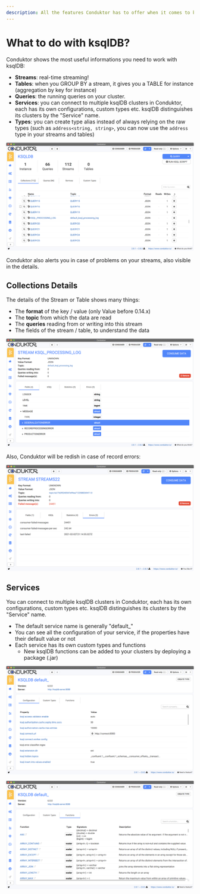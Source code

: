 ```yaml
---
description: All the features Conduktor has to offer when it comes to ksqlDB!
---
```


# What to do with ksqlDB?

Conduktor shows the most useful informations you need to work with ksqlDB:

* **Streams**: real-time streaming!
* **Tables**: when you GROUP BY a stream, it gives you a TABLE for instance \(aggregation by key for instance\)
* **Queries**: the running queries on your cluster. 
* **Services**: you can connect to multiple ksqlDB clusters in Conduktor, each has its own configurations, custom types etc. ksqlDB distinguishes its clusters by the "Service" name.
* **Types**: you can create type alias instead of always relying on the raw types \(such as `address<string, string>`, you can now use the `address` type in your streams and tables\)

![](../../.gitbook/assets/screenshot-2021-02-02-at-22.18.12.png)

Conduktor also alerts you in case of problems on your streams, also visible in the details.

## Collections Details

The details of the Stream or Table shows many things:

* The **format** of the key / value \(only Value before 0.14.x\)
* The **topic** from which the data are read
* The **queries** reading from or writing into this stream
* The fields of the stream / table, to understand the data

![](../../.gitbook/assets/screenshot-2021-02-02-at-22.17.39.png)

Also, Conduktor will be redish in case of record errors:

![](../../.gitbook/assets/screenshot-2021-02-02-at-22.16.11.png)

## Services

You can connect to multiple ksqlDB clusters in Conduktor, each has its own configurations, custom types etc. ksqlDB distinguishes its clusters by the "Service" name.

* The default service name is generally "default\_"
* You can see all the configuration of your service, if the properties have their default value or not
* Each service has its own custom types and functions
  * New ksqlDB functions can be added to your clusters by deploying a package \(.jar\)

![The configuration of your ksqlDB service](../../.gitbook/assets/screenshot-2021-02-02-at-22.26.06.png)

![The functions available on your ksqlDB service](../../.gitbook/assets/screenshot-2021-02-02-at-22.26.11.png)



